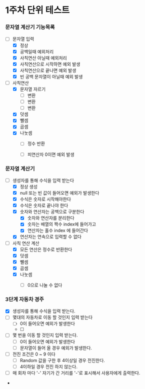 # 1주차 단위 테스트 


### 문자열 계산기 기능목록
- [ ] 문자열 입력
  - [x] 정상
  - [x] 공백일때 예외처리
  - [x] 사칙연산 아닐때 예외처리
  - [x] 사칙연산으로 시작하면 예외 발생
  - [x] 사칙연산으로 끝나면 예외 발생
  - [x] 빈 공백 문자열이 아닐때 예외 발생
- [ ] 사칙연산
  - [x] 문자열 자르기
    - [ ] 변환
    - [ ] 변환
    - [ ] 변환
  - [x] 덧셈
  - [x] 뺄셈
  - [x] 곱셈
  - [x] 나눗셈
    - [ ] 정수 반환
    - [ ] 피연산자 0이면 예외 발생


### 문자열 계산기
- [ ] 생성자를 통해 수식을 입력 받는다
  - [x] 정상 생성
  - [x] null 또는 빈 값이 들어오면 예외가 발생한다
  - [x] 수식은 숫자로 시작해야한다
  - [x] 수식은 숫자로 끝나야 한다
  - [x] 숫자와 연산자는 공백으로 구분한다
    - [x] 숫자와 연산자를 분리한다
    - [x] 숫자는 배열의 짝수 index에 들어가고
    - [x] 연산자는 홀수 index 에 들어간다
  - [x] 연산자는 연속으로 입력할 수 없다
- [ ] 사칙 연산 계산
  - [x] 모든 연산은 정수로 반환한다
  - [x] 덧셈
  - [x] 뺄셈
  - [x] 곱셈
  - [x] 나눗셈
    - [ ] 0으로 나눌 수 없다


### 3단계 자동차 경주
- [x] 생성자를 통해 수식을 입력 받는다.
- [ ] 몇대의 자동차로 이동 할 것인지 입력 받는다
  - [ ] 0이 들어오면 예외가 발생한다
  - [ ] 
- [ ] 몇 번을 이동 할 것인지 입력 받는다.
  - [ ] 0이 들어오면 예외가 발생한다
  - [ ] 문자열이 들어 올 경우 예외가 발생한다.
- [ ] 전진 조건은 0 ~ 9 이다  
  - [ ] Random 값을 구한 후 4이상일 경우 전진한다.
  - [ ] 4이하일 경우 전진 하지 않는다.
- [ ] 매 회차 마다 '-' 자기가 간 거리를 '-'로 표시해서 사용자에게 출력한다.
- 



